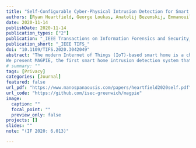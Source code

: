 ```yaml
---
title: "Self-Configurable Cyber-Physical Intrusion Detection for Smart Homes Using Reinforcement Learning"
authors: [Ryan Heartfield, George Loukas, Anatolij Bezemskij, Emmanouil Panaousis]
date: 2020-11-14
publishDate: 2020-11-14
publication_types: ["2"]
publication: "_IEEE Transactions on Information Forensics and Security_"
publication_short: "_IEEE TIFS_"
doi: "10.1109/TIFS.2020.3042049"
abstract: "The modern Internet of Things (IoT)-based smart home is a challenging environment to secure: devices change, new vulnerabilities are discovered and often remain unpatched, and different users interact with their devices differently and have different cyber risk attitudes. A security breach's impact is not limited to cyberspace, as it can also affect or be facilitated in physical space, for example, via voice. In this environment, intrusion detection cannot rely solely on static models that remain the same over time and are the same for all users.
We present MAGPIE, the first smart home intrusion detection system that is able to autonomously adjust the decision function of its underlying anomaly classification models to a smart home's changing conditions (e.g., new devices, new automation rules and user interaction with them). The method achieves this goal by applying a novel probabilistic cluster-based reward mechanism to non-stationary multi-armed bandit reinforcement learning. MAGPIE rewards the sets of hyperparameters of its underlying isolation forest unsupervised anomaly classifiers based on the cluster silhouette scores of their output. Experimental evaluation in a real household shows that MAGPIE exhibits high accuracy because of two further innovations: it takes into account both cyber and physical sources of data; and it detects human presence to utilise models that exhibit the highest accuracy in each case. MAGPIE is available in open-source format, together with its evaluation datasets, so it can benefit from future advances in unsupervised and reinforcement learning and be able to be enriched with further sources of data as smart home environments and attacks evolve."
# summary: ""
tags: [Privacy]
categories: [Journal]
featured: false
url_pdf: "https://www.manospanaousis.com/papers/heartfield2020self.pdf"
url_code: "https://github.com/isec-greenwich/magpie"
image:
  caption: ""
  focal_point: ""
  preview_only: false
projects: []
slides: ""
note: "(IF 2020: 6.013)"

---
```

